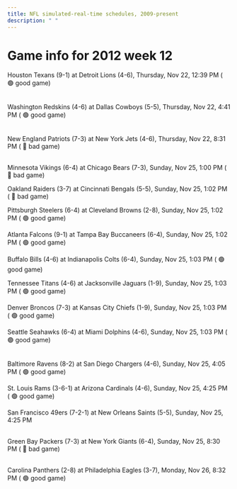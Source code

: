 ```yaml
---
title: NFL simulated-real-time schedules, 2009-present
description: " "
---
```


# Game info for 2012 week 12

Houston Texans (9-1) at Detroit Lions (4-6), Thursday, Nov 22, 12:39 PM (	:green_circle: good game)

<br/>Washington Redskins (4-6) at Dallas Cowboys (5-5), Thursday, Nov 22, 4:41 PM (	:green_circle: good game)

<br/>New England Patriots (7-3) at New York Jets (4-6), Thursday, Nov 22, 8:31 PM (	:red_circle: bad game)

<br/>Minnesota Vikings (6-4) at Chicago Bears (7-3), Sunday, Nov 25, 1:00 PM (	:red_circle: bad game)

Oakland Raiders (3-7) at Cincinnati Bengals (5-5), Sunday, Nov 25, 1:02 PM (	:red_circle: bad game)

Pittsburgh Steelers (6-4) at Cleveland Browns (2-8), Sunday, Nov 25, 1:02 PM (	:green_circle: good game)

Atlanta Falcons (9-1) at Tampa Bay Buccaneers (6-4), Sunday, Nov 25, 1:02 PM (	:green_circle: good game)

Buffalo Bills (4-6) at Indianapolis Colts (6-4), Sunday, Nov 25, 1:03 PM (	:green_circle: good game)

Tennessee Titans (4-6) at Jacksonville Jaguars (1-9), Sunday, Nov 25, 1:03 PM (	:green_circle: good game)

Denver Broncos (7-3) at Kansas City Chiefs (1-9), Sunday, Nov 25, 1:03 PM (	:green_circle: good game)

Seattle Seahawks (6-4) at Miami Dolphins (4-6), Sunday, Nov 25, 1:03 PM (	:green_circle: good game)

<br/>Baltimore Ravens (8-2) at San Diego Chargers (4-6), Sunday, Nov 25, 4:05 PM (	:green_circle: good game)

St. Louis Rams (3-6-1) at Arizona Cardinals (4-6), Sunday, Nov 25, 4:25 PM (	:green_circle: good game)

San Francisco 49ers (7-2-1) at New Orleans Saints (5-5), Sunday, Nov 25, 4:25 PM

<br/>Green Bay Packers (7-3) at New York Giants (6-4), Sunday, Nov 25, 8:30 PM (	:red_circle: bad game)

<br/>Carolina Panthers (2-8) at Philadelphia Eagles (3-7), Monday, Nov 26, 8:32 PM (	:green_circle: good game)

